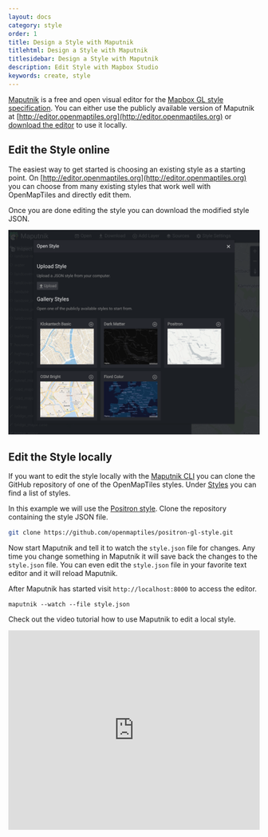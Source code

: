 ```yaml
---
layout: docs
category: style
order: 1
title: Design a Style with Maputnik
titlehtml: Design a Style with Maputnik
titlesidebar: Design a Style with Maputnik
description: Edit Style with Mapbox Studio
keywords: create, style
---
```


[Maputnik](https://github.com/maputnik/editor) is a free and open visual editor for the [Mapbox GL style specification](https://www.mapbox.com/mapbox-gl-style-spec/).
You can either use the publicly available version of Maputnik
at [http://editor.openmaptiles.org](http://editor.openmaptiles.org)
 or [download the editor](https://github.com/maputnik/editor/releases) to use it locally.

## Edit the Style online

The easiest way to get started is choosing an existing style as a starting point.
On [http://editor.openmaptiles.org](http://editor.openmaptiles.org) you can choose from many existing
styles that work well with OpenMapTiles and directly edit them.

Once you are done editing the style you can download the modified style JSON.

![Choose style in Maputnik](/media/maputnik_choose_style.png)

## Edit the Style locally

If you want to edit the style locally with the [Maputnik CLI](https://github.com/maputnik/editor/releases) you can clone the GitHub repository of one of the OpenMapTiles styles.  Under [Styles](http://openmaptiles.org/styles) you can find a list of styles.

In this example we will use the [Positron style](https://github.com/openmaptiles/positron-gl-style).
Clone the repository containing the style JSON file.

```bash
git clone https://github.com/openmaptiles/positron-gl-style.git
```

Now start Maputnik and tell it to watch the `style.json` file for changes. Any time you change
something in Maputnik it will save back the changes to the `style.json` file.
You can even edit the `style.json` file in your favorite text editor and it will reload Maputnik.

After Maputnik has started visit `http://localhost:8000` to access the editor.

```
maputnik --watch --file style.json
```

Check out the video tutorial how to use Maputnik to edit a local style.

<iframe width="100%" height="400" src="https://www.youtube.com/embed/vCFsrwocE9s" frameborder="0" allowfullscreen></iframe>

